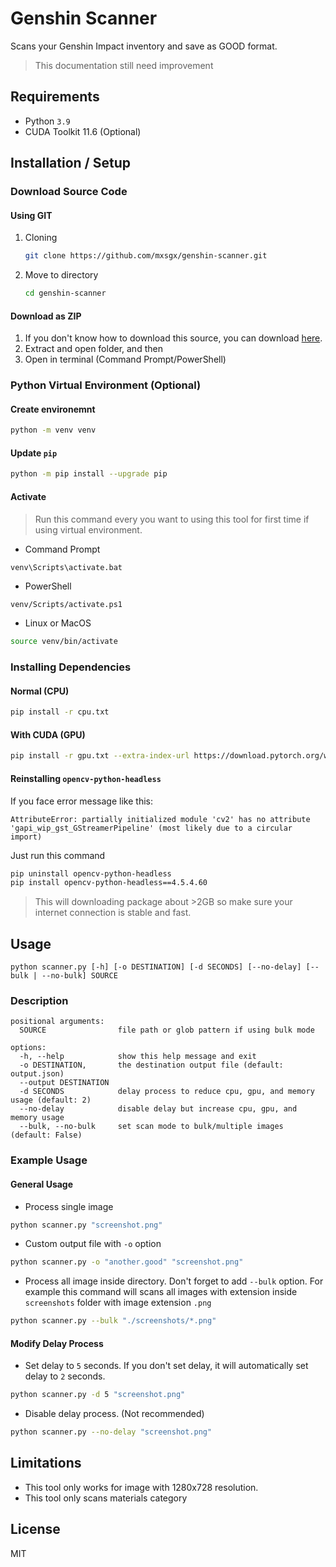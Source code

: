 # Genshin Scanner

Scans your Genshin Impact inventory and save as GOOD format.

> This documentation still need improvement

## Requirements

- Python `3.9`
- CUDA Toolkit 11.6 (Optional)

## Installation / Setup

### Download Source Code

#### Using GIT

1. Cloning

   ```bash
   git clone https://github.com/mxsgx/genshin-scanner.git
   ```

2. Move to directory

   ```bash
   cd genshin-scanner
   ```

#### Download as ZIP

1. If you don't know how to download this source, you can download [here](https://github.com/mxsgx/genshin-scanner/archive/refs/heads/main.zip).
2. Extract and open folder, and then
3. Open in terminal (Command Prompt/PowerShell)

### Python Virtual Environment (Optional)

#### Create environemnt

```bash
python -m venv venv
```

#### Update `pip`

```bash
python -m pip install --upgrade pip
```

#### Activate

> Run this command every you want to using this tool for first time if using virtual environment.

- Command Prompt

```bat
venv\Scripts\activate.bat
```

- PowerShell

```pwsh
venv/Scripts/activate.ps1
```

- Linux or MacOS

```bash
source venv/bin/activate
```

### Installing Dependencies

#### Normal (CPU)

```bash
pip install -r cpu.txt
```

#### With CUDA (GPU)

```bash
pip install -r gpu.txt --extra-index-url https://download.pytorch.org/whl/cu116
```

#### Reinstalling `opencv-python-headless`

If you face error message like this:

```text
AttributeError: partially initialized module 'cv2' has no attribute 'gapi_wip_gst_GStreamerPipeline' (most likely due to a circular import)
```

Just run this command

```bash
pip uninstall opencv-python-headless
pip install opencv-python-headless==4.5.4.60
```

> This will downloading package about >2GB so make sure your internet connection is stable and fast.

## Usage

```text
python scanner.py [-h] [-o DESTINATION] [-d SECONDS] [--no-delay] [--bulk | --no-bulk] SOURCE
```

### Description

```text
positional arguments:
  SOURCE                file path or glob pattern if using bulk mode

options:
  -h, --help            show this help message and exit
  -o DESTINATION,       the destination output file (default: output.json)
  --output DESTINATION
  -d SECONDS            delay process to reduce cpu, gpu, and memory usage (default: 2)
  --no-delay            disable delay but increase cpu, gpu, and memory usage
  --bulk, --no-bulk     set scan mode to bulk/multiple images (default: False)
```

### Example Usage

#### General Usage

- Process single image

```bash
python scanner.py "screenshot.png"
```

- Custom output file with `-o` option

```bash
python scanner.py -o "another.good" "screenshot.png"
```

- Process all image inside directory. Don't forget to add `--bulk` option. For example this command will scans all images with extension inside `screenshots` folder with image extension `.png`

```bash
python scanner.py --bulk "./screenshots/*.png"
```

#### Modify Delay Process

- Set delay to `5` seconds. If you don't set delay, it will automatically set delay to `2` seconds.

```bash
python scanner.py -d 5 "screenshot.png"
```

- Disable delay process. (Not recommended)

```bash
python scanner.py --no-delay "screenshot.png"
```

## Limitations

- This tool only works for image with 1280x728 resolution.
- This tool only scans materials category

## License

MIT
